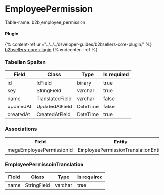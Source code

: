 # EmployeePermission

Table-name: b2b\_employee\_permission

#### Plugin

{% content-ref url="../../../developer-guides/b2bsellers-core-plugin/" %}
[b2bsellers-core-plugin](../../../developer-guides/b2bsellers-core-plugin/)
{% endcontent-ref %}

### Tabellen Spalten

| Field     | Class           | Type     | Is required |
| --------- | --------------- | -------- | ----------- |
| id        | IdField         | binary   | true        |
| key       | StringField     | varchar  | true        |
| name      | TranslatedField | varchar  | false       |
| updatedAt | UpdatedAtField  | DateTime | false       |
| createdAt | CreatedAtField  | DateTime | true        |

### Associations

| Field                    | Entity                              | Class                        |
| ------------------------ | ----------------------------------- | ---------------------------- |
| megaEmployeePermissionId | EmployeePermissionTranslationEntity | TranslationsAssociationField |

### EmployeePermissoinTranslation

| Field | Class       | Type    | Is required |
| ----- | ----------- | ------- | ----------- |
| name  | StringField | varchar | true        |
